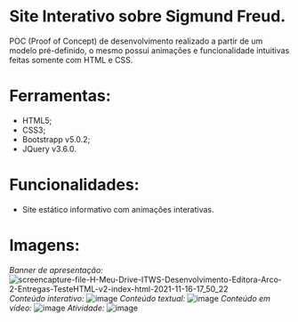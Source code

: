 # Site Interativo sobre Sigmund Freud.
POC (Proof of Concept) de desenvolvimento realizado a partir de um modelo pré-definido, o mesmo possui animações e funcionalidade intuitivas feitas somente com HTML e CSS.

# Ferramentas:
- HTML5;
- CSS3;
- Bootstrapp v5.0.2;
- JQuery v3.6.0.

# Funcionalidades:
- Site estático informativo com animações interativas.

# Imagens:
*Banner de apresentação:*
![screencapture-file-H-Meu-Drive-ITWS-Desenvolvimento-Editora-Arco-2-Entregas-TesteHTML-v2-index-html-2021-11-16-17_50_22](https://user-images.githubusercontent.com/37859294/142063781-59ff3858-0aa4-40b0-994d-1ab32d9158cb.png)
*Conteúdo interativo:*
![image](https://user-images.githubusercontent.com/37859294/142064329-00378923-7b45-45a0-af82-6f227d5b133a.png)
*Conteúdo textual:*
![image](https://user-images.githubusercontent.com/37859294/142064757-99974c97-bb35-43a7-918f-15b7dd452b21.png)
*Conteúdo em vídeo:*
![image](https://user-images.githubusercontent.com/37859294/142064697-9e53fc39-ff53-4b68-9f06-0119d4a7f43a.png)
*Atividade:*
![image](https://user-images.githubusercontent.com/37859294/142064668-19e1c741-ac35-446e-b374-cd81d6a4c2ae.png)
